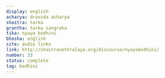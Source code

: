 ```yaml
---
display: english
acharya: dravida acharya
shastra: tarka
grantha: tarka sangraha
tika: nyaya bodhini
bhasha: english
site: audio links
link: http://shastranethralaya.org/discourse/nyayabodhini/
number: 33
status: complete
tag: bodhini
---
```


